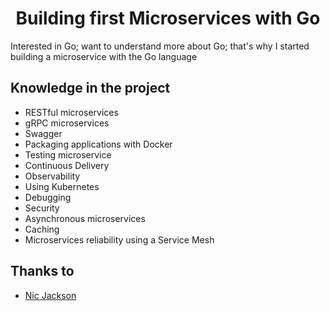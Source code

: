 <h1 align="center">Building first Microservices with Go</h1>

<p>Interested in Go; want to understand more about Go; that's why I started building a microservice with the Go language</p>

## Knowledge in the project

- RESTful microservices
- gRPC microservices
- Swagger
- Packaging applications with Docker
- Testing microservice
- Continuous Delivery
- Observability
- Using Kubernetes
- Debugging
- Security
- Asynchronous microservices
- Caching
- Microservices reliability using a Service Mesh

## Thanks to

- [Nic Jackson](https://www.youtube.com/channel/UC2V1SxXFUa5YxVJvTsrCgyg)
